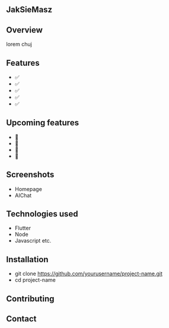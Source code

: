 ## JakSieMasz

## Overview
lorem chuj

## Features
- ✅ 
- ✅
- ✅
- ✅
- ✅

## Upcoming features
- 🚧
- 🚧
- 🚧
- 🚧
  
## Screenshots

- Homepage
- AIChat

## Technologies used
- Flutter
- Node
- Javascript etc.

## Installation
- git clone https://github.com/yourusername/project-name.git
- cd project-name

## Contributing

## Contact
